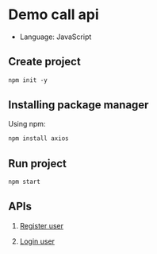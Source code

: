 # Demo call api
- Language: JavaScript

## Create project
```txt
npm init -y
```

## Installing package manager
Using npm:

```txt
npm install axios
```

## Run project
```txt
npm start
```

## APIs
1. [Register user](https://reqres.in)

2. [Login user](https://reqres.in)
